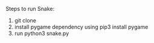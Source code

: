 Steps to run Snake:
1. git clone
2. install pygame dependency using pip3 install pygame
3. run python3 snake.py
